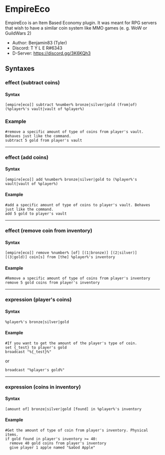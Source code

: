 # EmpireEco
EmpireEco is an Item Based Economy plugin.
It was meant for RPG servers that wish to have a similar 
coin system like MMO games (e. g. WoW or GuildWars 2)

- Author: Benjamin83 (Tyler)
- Discord: T Y L E R#6343
- D-Server: https://discord.gg/3K6KQh3

## Syntaxes

### effect (subtract coins)

#### Syntax

`[empire[eco]] subtract %number% bronze|silver|gold (from|of) (%player%'s vault|vault of %player%)`

### Example

```
#remove a specific amount of type of coins from player's vault. Behaves just like the command.
subtract 5 gold from player's vault
```

---

### effect (add coins)

#### Syntax

`[empire[eco]] add %number% bronze|silver|gold to (%player%'s vault|vault of %player%)`

#### Example

```
#add a specific amount of type of coins to player's vault. Behaves just like the command.
add 5 gold to player's vault
```

---

### effect (remove coin from inventory)

#### Syntax

`[empire[eco]] remove %number% [of] [(1¦bronze)] [(2¦silver)] [(3¦gold)] coin[s] from [the] %player%'s inventory`

#### Example

```
#Remove a specific amount of type of coins from player's inventory
remove 5 gold coins from player's inventory
```

---

### expression (player's coins)

#### Syntax

`%player%'s bronze|silver|gold`

#### Example

```
#If you want to get the amount of the player's type of coin.
set {_test} to player's gold
broadcast "%{_test}%"
```
or
```
broadcast "%player's gold%"
``` 

---

### expression (coins in inventory)

#### Syntax

`[amount of] bronze|silver|gold [found] in %player%'s inventory`

#### Example

```
#Get the amount of type of coin from player's inventory. Physical items.
if gold found in player's inventory >= 40:
  remove 40 gold coins from player's inventory
  give player 1 apple named "&aGod Apple"
```
